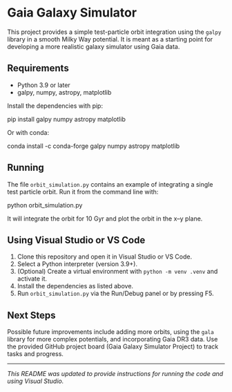 # Gaia Galaxy Simulator

This project provides a simple test-particle orbit integration using the `galpy` library in a smooth Milky Way potential. It is meant as a starting point for developing a more realistic galaxy simulator using Gaia data.

## Requirements

- Python 3.9 or later
- galpy, numpy, astropy, matplotlib

Install the dependencies with pip:

pip install galpy numpy astropy matplotlib

Or with conda:

conda install -c conda-forge galpy numpy astropy matplotlib

## Running

The file `orbit_simulation.py` contains an example of integrating a single test particle orbit. Run it from the command line with:

python orbit_simulation.py

It will integrate the orbit for 10 Gyr and plot the orbit in the x–y plane.

## Using Visual Studio or VS Code

1. Clone this repository and open it in Visual Studio or VS Code.
2. Select a Python interpreter (version 3.9+).
3. (Optional) Create a virtual environment with `python -m venv .venv` and activate it.
4. Install the dependencies as listed above.
5. Run `orbit_simulation.py` via the Run/Debug panel or by pressing F5.

## Next Steps

Possible future improvements include adding more orbits, using the `gala` library for more complex potentials, and incorporating Gaia DR3 data. Use the provided GitHub project board (Gaia Galaxy Simulator Project) to track tasks and progress.

---

*This README was updated to provide instructions for running the code and using Visual Studio.*
